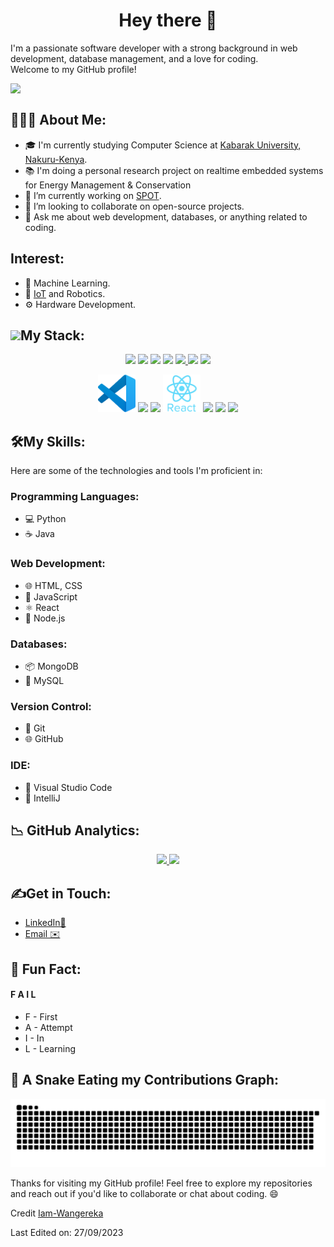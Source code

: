 <p align = "center">
<h1 align="center">Hey there  👋 </h1>
</p>
<p align="center">
	
I'm a passionate software developer with a strong background in web development, database management, and a love for coding.<br>
Welcome to my GitHub profile!</p>


<picture> <img align="top" src="https://github.com/7oSkaaa/7oSkaaa/blob/main/Images/Right_Side.gif?raw=true" width="250px"></picture>
<br>


## 👨🏻‍💻 About Me:

- 🎓 I'm currently studying Computer Science at [Kabarak University, Nakuru-Kenya](https://kabarak.ac.ke/).
- 📚 I'm doing a personal research project on realtime embedded systems for Energy Management & Conservation
- 🔭 I’m currently working on [SPOT](https://github.com/Iam-Wangereka/spot.git).
- 👯 I’m looking to collaborate on open-source projects.
- 💬 Ask me about web development, databases, or anything related to coding.
  
## Interest:
- 📛 Machine Learning.
- 🤖 [IoT](https://en.wikipedia.org/wiki/Internet_of_things) and Robotics.
- ⚙️ Hardware Development.


## <picture><img src = "https://github.com/7oSkaaa/7oSkaaa/blob/main/Images/about_me.gif?raw=true" width = 50px></picture>My Stack:

<p align="center">
	<a href="https://www.coreldraw.com/en/"><img src= "https://img.utdstc.com/icon/62f/136/62f1369d2e49fdcdf4989596eefad984413b9f39a8edcb775ceda2ad736e686c:100" width="60"></a>
	<a href="https://www.python.org/"><img src="https://www.vectorlogo.zone/logos/python/python-icon.svg" width="60"></a>
	<a href="https://www.javascript.com/"><img src="https://upload.wikimedia.org/wikipedia/commons/thumb/6/6a/JavaScript-logo.png/768px-JavaScript-logo.png"width="60"></a>
	<a href="https://www.java.com/"><img src="https://upload.wikimedia.org/wikipedia/en/thumb/3/30/Java_programming_language_logo.svg/800px-Java_programming_language_logo.svg.png" width="60"></a>
	<a href="https://www.mongodb.com/"><img src="https://images.crunchbase.com/image/upload/c_lpad,h_256,w_256,f_auto,q_auto:eco,dpr_1/erkxwhl1gd48xfhe2yld" width="60">        
	<a href="https://git-scm.com/"><img src="https://git-scm.com/images/logos/downloads/Git-Icon-1788C.png" width="60"></a>
	<a href="https://www.adobe.com/products/illustrator.html"><img src="https://www.vectorlogo.zone/logos/adobe_illustrator/adobe_illustrator-icon.svg" width="60"></a>
</p>
<p align="center">
	<a href="https://code.visualstudio.com/"><img src="https://raw.githubusercontent.com/github/explore/80688e429a7d4ef2fca1e82350fe8e3517d3494d/topics/visual-studio-code/visual-studio-code.png" width="60"></a>
	<a href="https://www.mysql.com/"><img src="https://upload.wikimedia.org/wikipedia/fr/thumb/6/62/MySQL.svg/1200px-MySQL.svg.png" width="60"></a>
	<a href="https://nodejs.org/en"><img src="https://seeklogo.com/images/N/nodejs-logo-FBE122E377-seeklogo.com.png" width="60"></a>
	<a href="https://reactjs.org/"><img src="https://github.com/devicons/devicon/blob/master/icons/react/react-original-wordmark.svg" width="60"></a>
	<a href="https://www.arduino.cc/"><img src="https://upload.wikimedia.org/wikipedia/commons/thumb/8/87/Arduino_Logo.svg/1280px-Arduino_Logo.svg.png" width="60"></a>
	<a href="https://ubuntu.com/"><img src="https://res.cloudinary.com/canonical/image/fetch/f_auto,q_auto,fl_sanitize,w_106,h_150/https://assets.ubuntu.com/v1/d9c2c5bf-ubuntu_certified.png" width="60"></a>
	<a href="https://github.com/Iam-Wangereka/"><img src="https://www.vectorlogo.zone/logos/github/github-icon.svg" width="60"></a>
</p>

## 🛠️My Skills:

Here are some of the technologies and tools I'm proficient in:

### Programming Languages:
- 💻 Python
- ☕ Java

### Web Development:
- 🌐 HTML, CSS
- 🚀 JavaScript
- ⚛️ React
- 📡 Node.js

### Databases:
- 📦 MongoDB
- 🐬 MySQL

### Version Control:
- 📝 Git
- 🌐 GitHub

### IDE:
- 🧰 Visual Studio Code
- 🧩 IntelliJ


## 📉 GitHub Analytics:
<p align="center">
<a href="https://github.com/Iam-Wangereka">
  <img height="180em" src="https://github-readme-stats-eight-theta.vercel.app/api?username=Iam-Wangereka&show_icons=true&theme=algolia&include_all_commits=true&count_private=true"/>
  <img height="180em" src="https://github-readme-stats-eight-theta.vercel.app/api/top-langs/?username=Iam-Wangereka&layout=compact&langs_count=8&theme=algolia"/>
</a>
</p>

## ✍️Get in Touch:

- [LinkedIn💬](https://www.linkedin.com/in/waweru-wangereka-6b9a20244/)
- [Email ✉️](mailto:sammywaweru2000@gmail.com)

## 🌱 Fun Fact:

 #### F  A  I  L

- F - First
- A - Attempt
- I - In
- L - Learning


## 🐍 A Snake Eating my Contributions Graph:
	
<p align = "center">
	<img alt = "Snake Game" src = "https://github.com/7oSkaaa/7oSkaaa/blob/output/github-contribution-grid-snake.svg?" >
</p>

<p>
Thanks for visiting my GitHub profile! Feel free to explore my repositories and reach out if you'd like to collaborate or chat about coding. 😄
</p>

<p align="center">
	
Credit [Iam-Wangereka](https://github.com/Iam-Wangereka/)

Last Edited on: 27/09/2023
